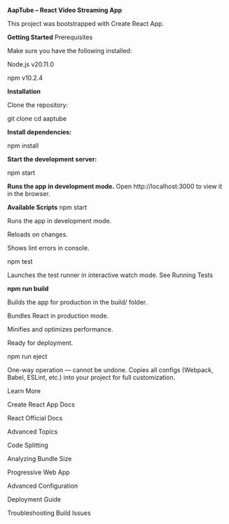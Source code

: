 **AapTube – React Video Streaming App**

This project was bootstrapped with Create React App.

**Getting Started**
Prerequisites

Make sure you have the following installed:

Node.js v20.11.0

npm v10.2.4

**Installation**

Clone the repository:

git clone <repo-url>
cd aaptube


**Install dependencies:**

npm install


**Start the development server:**

npm start


**Runs the app in development mode.**
Open http://localhost:3000
 to view it in the browser.

**Available Scripts**
npm start

Runs the app in development mode.

Reloads on changes.

Shows lint errors in console.

npm test

Launches the test runner in interactive watch mode.
See Running Tests


**npm run build**

Builds the app for production in the build/ folder.

Bundles React in production mode.

Minifies and optimizes performance.

Ready for deployment.

npm run eject

One-way operation — cannot be undone.
Copies all configs (Webpack, Babel, ESLint, etc.) into your project for full customization.

Learn More

Create React App Docs

React Official Docs

Advanced Topics

Code Splitting

Analyzing Bundle Size

Progressive Web App

Advanced Configuration

Deployment Guide

Troubleshooting Build Issues
